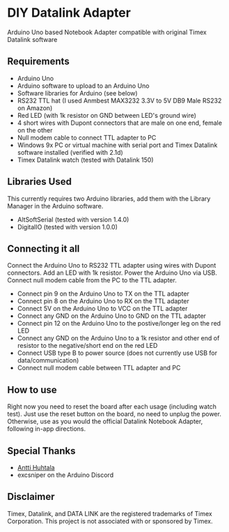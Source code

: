 # DIY Datalink Adapter
Arduino Uno based Notebook Adapter compatible with original Timex Datalink software

## Requirements
-  Arduino Uno
-  Arduino software to upload to an Arduino Uno
-  Software libraries for Arduino (see below)
-  RS232 TTL hat (I used Anmbest MAX3232 3.3V to 5V DB9 Male RS232 on Amazon)
-  Red LED (with 1k resistor on GND between LED's ground wire)
-  4 short wires with Dupont connectors that are male on one end, female on the other
-  Null modem cable to connect TTL adapter to PC
-  Windows 9x PC or virtual machine with serial port and Timex Datalink software installed (verified with 2.1d)
-  Timex Datalink watch (tested with Datalink 150)

## Libraries Used
This currently requires two Arduino libraries, add them with the Library Manager in the Arduino software.
-  AltSoftSerial (tested with version 1.4.0)
-  DigitalIO (tested with version 1.0.0)

## Connecting it all
Connect the Arduino Uno to RS232 TTL adapter using wires with Dupont connectors. Add an LED with 1k resistor. Power the Arduino Uno via USB. Connect null modem cable from the PC to the TTL adapter.  
-  Connect pin 9 on the Arduino Uno to TX on the TTL adapter
-  Connect pin 8 on the Arduino Uno to RX on the TTL adapter
-  Connect 5V on the Arduino Uno to VCC on the TTL adapter
-  Connect any GND on the Arduino Uno to GND on the TTL adapter
-  Connect pin 12 on the Arduino Uno to the postive/longer leg on the red LED
-  Connect any GND on the Arduino Uno to a 1k resistor and other end of resistor to the negative/short end on the red LED
-  Connect USB type B to power source (does not currently use USB for data/communication)
-  Connect null modem cable between TTL adapter and PC

## How to use
Right now you need to reset the board after each usage (including watch test). Just use the reset button on the board, no need to unplug the power. Otherwise, use as you would the official Datalink Notebook Adapter, following in-app directions. 

## Special Thanks
- [Antti Huhtala][Antti]
- excsniper on the Arduino Discord

## Disclaimer
 Timex, Datalink, and DATA LINK are the registered trademarks of Timex Corporation.  This project is not associated with or sponsored by Timex.
 
[Antti]: <https://github.com/ahhuhtal>
